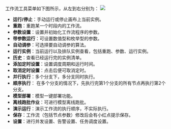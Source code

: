 工作流工具菜单如下图所示，从左到右分别为：
![](https://main.qcloudimg.com/raw/ca19170bca4d30a9134582f2cc9cc54e.png)

- **运行/停止**：手动运行或停止画布上当前实例。
- **重跑**：重跑某一个时段内的工作流。
- **参数设置**：设置并初始化工作流程序的参数。
- **带参数运行**：可设置数值型和枚举型的参数。
- **自动调参**：可选择要自动调参的算法。
- **运行实例**：当前运行以及排队实例查看，包括重跑、参数、运行实例。
- **历史**：查看已经运行完的实例清单。
- **添加定时设置**：设置调度周期和运行时间。
- **取消定时设置**：点击后便可取消定时。
- **并行执行**：多个分支下，多分支同时执行。
- **顺序执行**： 在多个分支的情况下，先执行完第1个分支的所有节点再执行第2个分支。
- **模型部署**：模型一键部署功能。
- **离线跑批作业**：可进行模型离线跑批。
- **演示运行**：演示工作流的执行顺序，不实际执行。
- **保存**：工作流（包括节点参数）修改后会有小红点提示保存。
- **设置**：进行并发设置、告警设置、任务调度设置。
